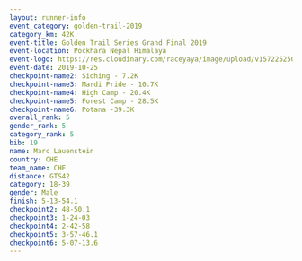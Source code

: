 ```yaml
---
layout: runner-info 
event_category: golden-trail-2019 
category_km: 42K 
event-title: Golden Trail Series Grand Final 2019 
event-location: Pockhara Nepal Himalaya 
event-logo: https://res.cloudinary.com/raceyaya/image/upload/v1572252502/logo/goldentrail-2019_k6n0ge.jpg 
event-date: 2019-10-25 
checkpoint-name2: Sidhing - 7.2K 
checkpoint-name3: Mardi Pride - 10.7K 
checkpoint-name4: High Camp - 20.4K 
checkpoint-name5: Forest Camp - 28.5K 
checkpoint-name6: Potana -39.3K 
overall_rank: 5
gender_rank: 5
category_rank: 5
bib: 19
name: Marc Lauenstein
country: CHE
team_name: CHE
distance: GTS42
category: 18-39
gender: Male
finish: 5-13-54.1
checkpoint2: 48-50.1
checkpoint3: 1-24-03
checkpoint4: 2-42-58
checkpoint5: 3-57-46.1
checkpoint6: 5-07-13.6
---
```

